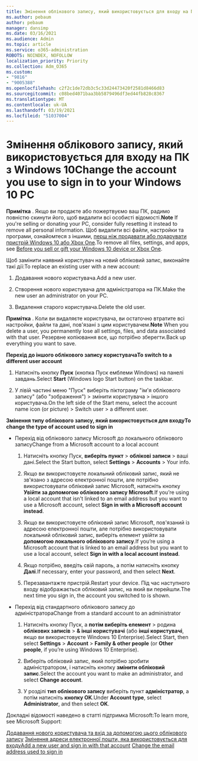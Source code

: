 ```yaml
---
title: Змінення облікового запису, який використовується для входу на ПК з Windows 10
ms.author: pebaum
author: pebaum
manager: dansimp
ms.date: 03/16/2021
ms.audience: Admin
ms.topic: article
ms.service: o365-administration
ROBOTS: NOINDEX, NOFOLLOW
localization_priority: Priority
ms.collection: Adm_O365
ms.custom:
- "9816"
- "9005388"
ms.openlocfilehash: c2f2c1de72db3c5c33d24473420f2581d8466d83
ms.sourcegitcommit: c08bed4071baa3bb5879496df3ed44fb828c8367
ms.translationtype: MT
ms.contentlocale: uk-UA
ms.lasthandoff: 03/19/2021
ms.locfileid: "51037004"
---
```

# <a name="change-the-account-you-use-to-sign-in-to-your-windows-10-pc"></a><span data-ttu-id="bc793-102">Змінення облікового запису, який використовується для входу на ПК з Windows 10</span><span class="sxs-lookup"><span data-stu-id="bc793-102">Change the account you use to sign in to your Windows 10 PC</span></span>

<span data-ttu-id="bc793-103">**Примітка** . Якщо ви продаєте або пожертвуємо ваш ПК, радимо повністю скинути його, щоб видалити всі особисті відомості.</span><span class="sxs-lookup"><span data-stu-id="bc793-103">**Note** If you're selling or donating your PC, consider fully resetting it instead to remove all personal information.</span></span> <span data-ttu-id="bc793-104">Щоб видалити всі файли, настройки та програми, ознайомтеся з іншими, [перш ніж продавати або подарувати пристрій Windows 10 або Xbox One](https://support.microsoft.com/help/10547/microsoft-account-selling-gifting-windows-10-device-xbox-one).</span><span class="sxs-lookup"><span data-stu-id="bc793-104">To remove all files, settings, and apps, see [Before you sell or gift your Windows 10 device or Xbox One](https://support.microsoft.com/help/10547/microsoft-account-selling-gifting-windows-10-device-xbox-one).</span></span>

<span data-ttu-id="bc793-105">Щоб замінити наявний користувач на новий обліковий запис, виконайте такі дії:</span><span class="sxs-lookup"><span data-stu-id="bc793-105">To replace an existing user with a new account:</span></span>

1. <span data-ttu-id="bc793-106">Додавання нового користувача.</span><span class="sxs-lookup"><span data-stu-id="bc793-106">Add a new user.</span></span>

1. <span data-ttu-id="bc793-107">Створення нового користувача для адміністратора на ПК.</span><span class="sxs-lookup"><span data-stu-id="bc793-107">Make the new user an administrator on your PC.</span></span>

1. <span data-ttu-id="bc793-108">Видалення старого користувача.</span><span class="sxs-lookup"><span data-stu-id="bc793-108">Delete the old user.</span></span>

<span data-ttu-id="bc793-109">**Примітка** . Коли ви видаляєте користувача, ви остаточно втратите всі настройки, файли та дані, пов'язані з цим користувачем.</span><span class="sxs-lookup"><span data-stu-id="bc793-109">**Note** When you delete a user, you permanently lose all settings, files, and data associated with that user.</span></span> <span data-ttu-id="bc793-110">Резервне копіювання все, що потрібно зберегти.</span><span class="sxs-lookup"><span data-stu-id="bc793-110">Back up everything you want to save.</span></span>

<span data-ttu-id="bc793-111">**Перехід до іншого облікового запису користувача**</span><span class="sxs-lookup"><span data-stu-id="bc793-111">**To switch to a different user account**</span></span>

1. <span data-ttu-id="bc793-112">Натисніть кнопку **Пуск** (кнопка Пуск емблеми Windows) на панелі завдань.</span><span class="sxs-lookup"><span data-stu-id="bc793-112">Select **Start** (Windows logo Start button) on the taskbar.</span></span> 

1. <span data-ttu-id="bc793-113">У лівій частині меню "Пуск" виберіть піктограму "ім'я облікового запису" (або "зображення") > змінити користувача > іншого користувача.</span><span class="sxs-lookup"><span data-stu-id="bc793-113">On the left side of the Start menu, select the account name icon (or picture) > Switch user > a different user.</span></span>

<span data-ttu-id="bc793-114">**Змінення типу облікового запису, який використовується для входу**</span><span class="sxs-lookup"><span data-stu-id="bc793-114">**To change the type of account used to sign in**</span></span>

- <span data-ttu-id="bc793-115">Перехід від облікового запису Microsoft до локального облікового запису</span><span class="sxs-lookup"><span data-stu-id="bc793-115">Change from a Microsoft account to a local account</span></span>

    1. <span data-ttu-id="bc793-116">Натисніть кнопку Пуск, **виберіть пункт**  >  **облікові записи** > ваші дані.</span><span class="sxs-lookup"><span data-stu-id="bc793-116">Select the Start button, select **Settings** > **Accounts** > Your info.</span></span>

    1. <span data-ttu-id="bc793-117">Якщо ви використовуєте локальний обліковий запис, який не зв'язано з адресою електронної пошти, але потрібно використовувати обліковий запис Microsoft, натисніть кнопку **Увійти за допомогою облікового запису Microsoft**.</span><span class="sxs-lookup"><span data-stu-id="bc793-117">If you’re using a local account that isn't linked to an email address but you want to use a Microsoft account, select **Sign in with a Microsoft account instead**.</span></span>

    1. <span data-ttu-id="bc793-118">Якщо ви використовуєте обліковий запис Microsoft, пов'язаний із адресою електронної пошти, але потрібно використовувати локальний обліковий запис, виберіть елемент увійти за **допомогою локального облікового запису**.</span><span class="sxs-lookup"><span data-stu-id="bc793-118">If you’re using a Microsoft account that is linked to an email address but you want to use a local account, select **Sign in with a local account instead**.</span></span>

    1. <span data-ttu-id="bc793-119">Якщо потрібно, введіть свій пароль, а потім натисніть кнопку **Далі**.</span><span class="sxs-lookup"><span data-stu-id="bc793-119">If necessary, enter your password, and then select **Next**.</span></span>

    1. <span data-ttu-id="bc793-120">Перезавантажте пристрій.</span><span class="sxs-lookup"><span data-stu-id="bc793-120">Restart your device.</span></span> <span data-ttu-id="bc793-121">Під час наступного входу відображається обліковий запис, на який ви перейшли.</span><span class="sxs-lookup"><span data-stu-id="bc793-121">The next time you sign in, the account you switched to is shown.</span></span>

- <span data-ttu-id="bc793-122">Перехід від стандартного облікового запису до адміністратора</span><span class="sxs-lookup"><span data-stu-id="bc793-122">Change from a standard account to an administrator</span></span>

    1. <span data-ttu-id="bc793-123">Натисніть кнопку Пуск, а **потім виберіть елемент**  >  родина **облікових записів**  >  **& інші користувачі** (або **інші користувачі**, якщо ви використовуєте Windows 10 Enterprise).</span><span class="sxs-lookup"><span data-stu-id="bc793-123">Select Start, then select **Settings** > **Account** > **Family & other people** (or **Other people**, if you’re using Windows 10 Enterprise).</span></span>

    1. <span data-ttu-id="bc793-124">Виберіть обліковий запис, який потрібно зробити адміністратором, і натисніть кнопку **змінити обліковий запис**.</span><span class="sxs-lookup"><span data-stu-id="bc793-124">Select the account you want to make an administrator, and select **Change account**.</span></span>

    1. <span data-ttu-id="bc793-125">У розділі **тип облікового запису** виберіть пункт **адміністратор**, а потім натисніть **кнопку OK**.</span><span class="sxs-lookup"><span data-stu-id="bc793-125">Under **Account type**, select **Administrator**, and then select **OK**.</span></span>

<span data-ttu-id="bc793-126">Докладні відомості наведено в статті підтримка Microsoft:</span><span class="sxs-lookup"><span data-stu-id="bc793-126">To learn more, see Microsoft Support:</span></span>

<span data-ttu-id="bc793-127">[Додавання нового користувача та вхід за допомогою цього облікового запису](https://support.microsoft.com/windows/add-or-remove-accounts-on-your-pc-104dc19f-6430-4b49-6a2b-e4dbd1dcdf32) 
 [Змінення адреси електронної пошти, яка використовується для входу](https://support.microsoft.com/account-billing/change-the-email-address-or-phone-number-for-your-microsoft-account-761a662d-8032-88f4-03f3-c9ba8ba0e00b)</span><span class="sxs-lookup"><span data-stu-id="bc793-127">[Add a new user and sign in with that account](https://support.microsoft.com/windows/add-or-remove-accounts-on-your-pc-104dc19f-6430-4b49-6a2b-e4dbd1dcdf32)
[Change the email address used to sign in](https://support.microsoft.com/account-billing/change-the-email-address-or-phone-number-for-your-microsoft-account-761a662d-8032-88f4-03f3-c9ba8ba0e00b)</span></span>
